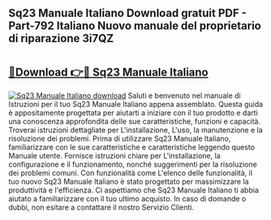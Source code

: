 ## Sq23 Manuale Italiano Download gratuit PDF - Part-792 Italiano Nuovo manuale del proprietario di riparazione 3i7QZ

# <h2><a href="http://dfb926l.blite.top/?on=Sq23+Manuale+Italiano">🔗Download 👉🔴 Sq23 Manuale Italiano</a></h2>

[![Sq23 Manuale Italiano download](https://i.imgur.com/lujVjoI.png)](http://dfb926l.blite.top/?on=Sq23+Manuale+Italiano)
Saluti e benvenuto nel manuale di Istruzioni per il tuo Sq23 Manuale Italiano appena assemblato. Questa guida è appositamente progettata per aiutarti a iniziare con il tuo prodotto e darti una conoscenza approfondita delle sue caratteristiche, funzioni e capacità. Troverai istruzioni dettagliate per L'installazione, L'uso, la manutenzione e la risoluzione dei problemi. Prima di utilizzare Sq23 Manuale Italiano, familiarizzare con le sue caratteristiche e caratteristiche leggendo questo Manuale utente. Fornisce istruzioni chiare per L'installazione, la configurazione e il funzionamento, nonché suggerimenti per la risoluzione dei problemi comuni. Con funzionalità come L'elenco delle funzionalità, il tuo nuovo Sq23 Manuale Italiano è stato progettato per massimizzare la produttività e l'efficienza. Ci aspettiamo che Sq23 Manuale Italiano ti abbia aiutato a familiarizzare con il tuo ultimo acquisto. In caso di domande o dubbi, non esitare a contattare il nostro Servizio Clienti.
